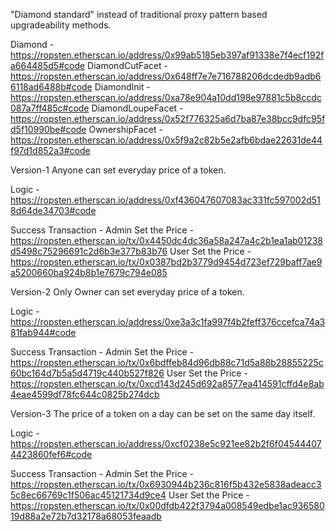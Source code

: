 "Diamond standard" instead of traditional proxy pattern based upgradeability methods.

Diamond - https://ropsten.etherscan.io/address/0x99ab5185eb397af91338e7f4ecf192fa664485d5#code
DiamondCutFacet - https://ropsten.etherscan.io/address/0x648ff7e7e716788206dcdedb9adb66118ad6488b#code
DiamondInit - https://ropsten.etherscan.io/address/0xa78e904a10dd198e97881c5b8ccdc087a7ff485c#code
DiamondLoupeFacet - https://ropsten.etherscan.io/address/0x52f776325a6d7ba87e38bcc9dfc95fd5f10990be#code
OwnershipFacet - https://ropsten.etherscan.io/address/0x5f9a2c82b5e2afb6bdae22631de44f97d1d852a3#code



Version-1
Anyone can set everyday price of a token.

Logic - https://ropsten.etherscan.io/address/0xf436047607083ac331fc597002d518d64de34703#code

Success Transaction - 
Admin Set the Price - https://ropsten.etherscan.io/tx/0x4450dc4dc36a58a247a4c2b1ea1ab01238d5498c75296691c2d6b3e377b83b76
User Set the Price - https://ropsten.etherscan.io/tx/0x0387bd2b3779d9454d723ef729baff7ae9a5200660ba924b8b1e7679c794e085

Version-2
Only Owner can set everyday price of a token.

Logic - https://ropsten.etherscan.io/address/0xe3a3c1fa997f4b2feff376ccefca74a381fab944#code

Success Transaction - 
Admin Set the Price - https://ropsten.etherscan.io/tx/0x6bdffeb84d96db88c71d5a88b28855225c60bc164d7b5a5d4719c440b527f826
User Set the Price - https://ropsten.etherscan.io/tx/0xcd143d245d692a8577ea414591cffd4e8ab4eae4599df78fc644c0825b274dcb

Version-3
The price of a token on a day can be set on the same day itself.

Logic - https://ropsten.etherscan.io/address/0xcf0238e5c921ee82b2f6f045444074423860fef6#code

Success Transaction - 
Admin Set the Price - https://ropsten.etherscan.io/tx/0x6930944b236c816f5b432e5838adeacc35c8ec66769c1f506ac45121734d9ce4
User Set the Price - https://ropsten.etherscan.io/tx/0x00dfdb422f3794a008549edbe1ac93658019d88a2e72b7d32178a68053feaadb

